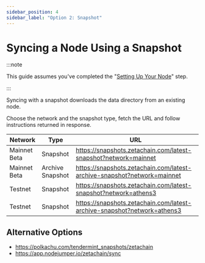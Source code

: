 ```yaml
---
sidebar_position: 4
sidebar_label: "Option 2: Snapshot"
---
```


# Syncing a Node Using a Snapshot

:::note

This guide assumes you've completed the
"[Setting Up Your Node](/validators/setup)" step.

:::

Syncing with a snapshot downloads the data directory from an existing node.

Choose the network and the snapshot type, fetch the URL and follow instructions
returned in response.

| Network      | Type             | URL                                                                     |
| ------------ | ---------------- | ----------------------------------------------------------------------- |
| Mainnet Beta | Snapshot         | https://snapshots.zetachain.com/latest-snapshot?network=mainnet         |
| Mainnet Beta | Archive Snapshot | https://snapshots.zetachain.com/latest-archive-snapshot?network=mainnet |
| Testnet      | Snapshot         | https://snapshots.zetachain.com/latest-snapshot?network=athens3         |
| Testnet      | Snapshot         | https://snapshots.zetachain.com/latest-archive-snapshot?network=athens3 |

## Alternative Options

- https://polkachu.com/tendermint_snapshots/zetachain
- https://app.nodejumper.io/zetachain/sync
